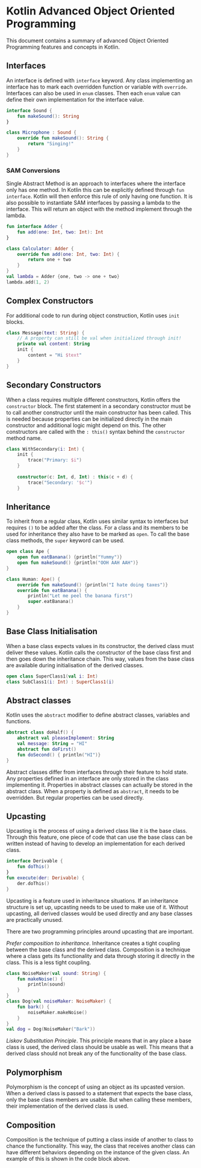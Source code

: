# Kotlin Advanced Object Oriented Programming
This document contains a summary of advanced Object Oriented Programming features and concepts in Kotlin.

## Interfaces
An interface is defined with `interface` keyword. Any class implementing an interface has to mark each overridden function or variable with `override`.
Interfaces can also be used in `enum` classes. Then each `enum` value can define their own implementation for the interface value. 

```kotlin
interface Sound {
	fun makeSound(): String
}

class Microphone : Sound {
	override fun makeSound(): String {
		return "Singing!"
	}
}
```

### SAM Conversions
Single Abstract Method is an approach to interfaces where the interface only has one method. In Kotlin this can be explicitly defined through `fun interface`. Kotlin will then enforce this rule of only having one function.
It is also possible to instantiate SAM interfaces by passing a lambda to the interface. This will return an object with the method implement through the lambda.

```kotlin
fun interface Adder {
	fun add(one: Int, two: Int): Int
}

class Calculator: Adder {
	override fun add(one: Int, two: Int) {
		return one + two
	}
}
val lambda = Adder {one, two -> one + two}
lambda.add(1, 2)
```

## Complex Constructors
For additional code to run during object construction, Kotlin uses `init` blocks.
```kotlin
class Message(text: String) {
	// A property can still be val when initialized through init!
	private val content: String
	init {
		content = "Hi $text"
	}
}
```

## Secondary Constructors
When a class requires multiple different constructors, Kotlin offers the `constructor` block. The first statement in a secondary constructor must be to call another constructor until the main constructor has been called. This is needed because properties can be initialized directly in the main constructor and additional logic might depend on this. The other constructors are called with the `: this()` syntax behind the `constructor` method name.

```kotlin
class WithSecondary(i: Int) { 
	init { 
		trace("Primary: $i") 
	} 
	
	constructor(c: Int, d, Int) : this(c + d) { 
		trace("Secondary: '$c'") 
	}
```

## Inheritance
To inherit from a regular class, Kotlin uses similar syntax to interfaces but requires `()` to be added after the class. For a class and its members to be used for inheritance they also have to be marked as `open`.  To call the base class methods, the `super` keyword can be used.

```kotlin
open class Ape {
	open fun eatBanana() {println("Yummy")}
	open fun makeSound() {println("OOH AAH AAH")}
}

class Human: Ape() {
	override fun makeSound() {println("I hate doing taxes")}
	override fun eatBanana() {
		println("Let me peel the banana first")
		super.eatBanana()
	}
}
```

## Base Class Initialisation
When a base class expects values in its constructor, the derived class must deliver these values. Kotlin calls the constructor of the base class first and then goes down the inheritance chain. This way, values from the base class are available during initialisation of the derived classes.
```kotlin
open class SuperClass1(val i: Int) 
class SubClass1(i: Int) : SuperClass1(i)
```

## Abstract classes
Kotlin uses the `abstract` modifier to define abstract classes, variables and functions.
```kotlin
abstract class doHalf() {
	abstract val pleaseImplement: String
	val message: String = "HI"
	abstract fun doFirst()
	fun doSecond() { println("HI")}
}
```
Abstract classes differ from interfaces through their feature to hold state. Any properties defined in an interface are only stored in the class implementing it. Properties in abstract classes can actually be stored in the abstract class. When a property is defined as `abstract`, it needs to be overridden. But regular properties can be used directly.

## Upcasting
Upcasting is the process of using a derived class like it is the base class. Through this feature, one piece of code that can use the base class can be written instead of having to develop an implementation for each derived class.
```kotlin
interface Derivable {
	fun doThis()
}
fun execute(der: Derivable) {
	der.doThis()
}
```
Upcasting is a feature used in inheritance situations. If an inheritance structure is set up, upcasting needs to be used to make use of it. Without upcasting, all derived classes would be used directly and any base classes are practically unused.

There are two programming principles around upcasting that are important.

*Prefer composition to inheritance*. Inheritance creates a tight coupling between the base class and the derived class. Composition is a technique where a class gets its functionality and data through storing it directly in the class. This is a less tight coupling.
```kotlin
class NoiseMaker(val sound: String) {
	fun makeNoise() {
		println(sound)
	}
}
class Dog(val noiseMaker: NoiseMaker) {
	fun bark() {
		noiseMaker.makeNoise()
	}
}
val dog = Dog(NoiseMaker("Bark"))
```

*Liskov Substitution Principle*. This principle means that in any place a base class is used, the derived class should be usable as well. This means that a derived class should not break any of the functionality of the base class.

## Polymorphism
Polymorphism is the concept of using an object as its upcasted version. When a derived class is passed to a statement that expects the base class, only the base class members are usable. But when calling these members, their implementation of the derived class is used.

## Composition
Composition is the technique of putting a class inside of another to class to chance the functionality. This way, the class that receives another class can have different behaviors depending on the instance of the given class. An example of this is shown in the code block above.

## 
